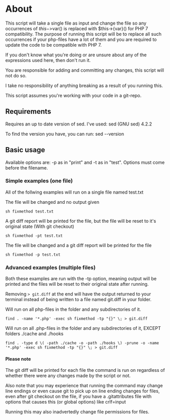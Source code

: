 # About
This script will take a single file as input and change the file so any occurrences of $this->$var() is replaced with $this->{var}() for PHP 7 compatibility.
The purpose of running this script will be to replace all such occurrences if your php-files have a lot of them and you are required to update the code to be compatible with PHP 7.

If you don't know what you're doing or are unsure about any of the expressions used here, then don't run it.

You are responsible for adding and committing any changes, this script will not do so. 

I take no responsibility of anything breaking as a result of you running this.

This script assumes you're working with your code in a git-repo.


## Requirements
Requires an up to date version of sed. I've used: sed (GNU sed) 4.2.2

To find the version you have, you can run: sed --version


## Basic usage
Available options are: -p as in "print" and -t as in "test". Options must come before the filename.

### Simple examples (one file)
All of the follwing examples will run on a single file named test.txt

The file will be changed and no output given

```sh fixmethod test.txt```


A git diff report will be printed for the file, but the file will be reset to it's original state (With git checkout)

```sh fixmethod -pt test.txt```


The file will be changed and a git diff report will be printed for the file

```sh fixmethod -p test.txt```


### Advanced examples (multiple files)

Both these examples are run with the -tp option, meaning output will be printed and the files will be reset to their original state after running.

Removing `> git.diff` at the end will have the output returned to your terminal instead of being written to a file named git.diff in your folder.

Will run on all php-files in the folder and any subdirectories of it. 

```find . -name '*.php' -exec sh fixmethod -tp "{}" \; > git.diff```


Will run on all .php-files in the folder and any subdirectories of it, EXCEPT folders ./cache and ./hooks

```find . -type d \( -path ./cache -o -path ./hooks \) -prune -o -name '*.php' -exec sh fixmethod -tp "{}" \; > git.diff```


#### Please note
The git diff will be printed for each file the command is run on regardless of whether there were any changes made by the script or not.

Also note that you may experience that running the command may change line endings or even cause git to pick up on line ending changes for files, even after git checkout on the file, if you have a .gitattributes file with options that causes this (or global options) like crlf=input

Running this may also inadvertedly change file permissions for files.
